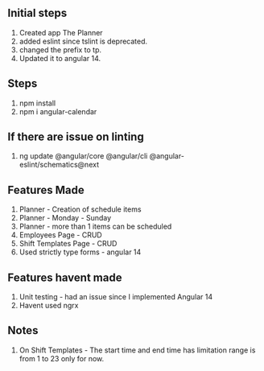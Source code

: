 ## Initial steps

1. Created app The Planner
2. added eslint since tslint is deprecated.
3. changed the prefix to tp.
4. Updated it to angular 14.

## Steps

1. npm install
2. npm i angular-calendar

## If there are issue on linting

1. ng update @angular/core @angular/cli @angular-eslint/schematics@next

## Features Made

1. Planner - Creation of schedule items
2. Planner - Monday - Sunday
3. Planner - more than 1 items can be scheduled
4. Employees Page - CRUD
5. Shift Templates Page - CRUD
6. Used strictly type forms - angular 14

## Features havent made

1. Unit testing - had an issue since I implemented Angular 14
2. Havent used ngrx

## Notes

1. On Shift Templates - The start time and end time has limitation range is from 1 to 23 only for now.
